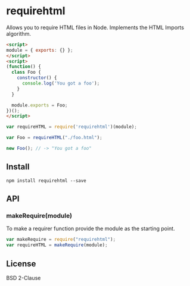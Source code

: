 # requirehtml

Allows you to require HTML files in Node. Implements the HTML Imports algorithm.

```html
<script>
module = { exports: {} };
</script>
<script>
(function() {
  class Foo {
    constructor() {
      console.log('You got a foo');
    }
  }

  module.exports = Foo;
})();
</script>
```

```js
var requireHTML = require('requirehtml')(module);

var Foo = requireHTML("./foo.html");

new Foo(); // -> "You got a foo"
```

## Install

```
npm install requirehtml --save
```

## API

### makeRequire(module)

To make a requirer function provide the module as the starting point.

```js
var makeRequire = require("requirehtml");
var requireHTML = makeRequire(module);
```

## License 

BSD 2-Clause
